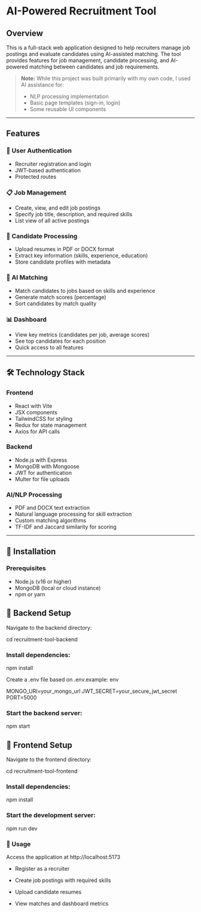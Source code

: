# AI-Powered Recruitment Tool

## Overview
This is a full-stack web application designed to help recruiters manage job postings and evaluate candidates using AI-assisted matching. The tool provides features for job management, candidate processing, and AI-powered matching between candidates and job requirements.

> **Note:** While this project was built primarily with my own code, I used AI assistance for:
> - NLP processing implementation  
> - Basic page templates (sign-in, login)  
> - Some reusable UI components  

---

## Features

### 🔐 User Authentication
- Recruiter registration and login
- JWT-based authentication
- Protected routes

### 📋 Job Management
- Create, view, and edit job postings
- Specify job title, description, and required skills
- List view of all active postings

### 📎 Candidate Processing
- Upload resumes in PDF or DOCX format
- Extract key information (skills, experience, education)
- Store candidate profiles with metadata

### 🤖 AI Matching
- Match candidates to jobs based on skills and experience
- Generate match scores (percentage)
- Sort candidates by match quality

### 📊 Dashboard
- View key metrics (candidates per job, average scores)
- See top candidates for each position
- Quick access to all features

---

## 🛠️ Technology Stack

### Frontend
- React with Vite
- JSX components
- TailwindCSS for styling
- Redux for state management
- Axios for API calls

### Backend
- Node.js with Express
- MongoDB with Mongoose
- JWT for authentication
- Multer for file uploads

### AI/NLP Processing
- PDF and DOCX text extraction
- Natural language processing for skill extraction
- Custom matching algorithms
- TF-IDF and Jaccard similarity for scoring

---

## 🚀 Installation

### Prerequisites
- Node.js (v16 or higher)
- MongoDB (local or cloud instance)
- npm or yarn

## 🔧 Backend Setup

Navigate to the backend directory:


cd recruitment-tool-backend

### Install dependencies:

npm install

Create a .env file based on .env.example:
env

MONGO_URI=your_mongo_url
JWT_SECRET=your_secure_jwt_secret
PORT=5000

### Start the backend server:

npm start

## 🎨 Frontend Setup
Navigate to the frontend directory:

cd recruitment-tool-frontend
### Install dependencies:


npm install

### Start the development server:


npm run dev


### 🧪 Usage
Access the application at http://localhost:5173

 - Register as a recruiter

 - Create job postings with required skills

 - Upload candidate resumes

 - View matches and dashboard metrics

